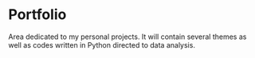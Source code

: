 # Portfolio
Area dedicated to my personal projects. It will contain several themes as well as codes written in Python directed to data analysis.
